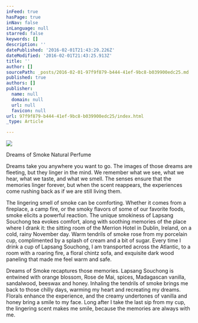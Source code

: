 ```yaml
---
inFeed: true
hasPage: true
inNav: false
inLanguage: null
starred: false
keywords: []
description: ''
datePublished: '2016-02-01T21:43:29.226Z'
dateModified: '2016-02-01T21:43:25.913Z'
title: ''
author: []
sourcePath: _posts/2016-02-01-97f9f879-b444-41ef-9bc8-b039900edc25.md
published: true
authors: []
publisher:
  name: null
  domain: null
  url: null
  favicon: null
url: 97f9f879-b444-41ef-9bc8-b039900edc25/index.html
_type: Article

---
```

![](https://the-grid-user-content.s3-us-west-2.amazonaws.com/f73d8616-23fb-4d7f-b1e8-d11747379735.jpg)

Dreams of Smoke Natural Perfume

Dreams take you anywhere you want to go. The images of those dreams are 
fleeting, but they linger in the mind. We remember what we see, what we 
hear, what we taste, and what we smell. The senses ensure that the 
memories linger forever, but when the scent reappears, the experiences 
come rushing back as if we are still living them.
  
The lingering smell of smoke can be comforting. Whether it comes from a 
fireplace, a camp fire, or the smoky flavors of some of our favorite 
foods, smoke elicits a powerful reaction. The unique smokiness of 
Lapsang Souchong tea evokes comfort, along with soothing memories of the
place where I drank it: the sitting room of the Merrion Hotel in 
Dublin, Ireland, on a cold, rainy November day. Warm tendrils of smoke 
rose from my porcelain cup, complimented by a splash of cream and a bit 
of sugar. Every time I drink a cup of Lapsang Souchong, I am transported
across the Atlantic, to a room with a roaring fire, a floral chintz 
sofa, and exquisite dark wood paneling that made me feel warm and safe.
  
Dreams of Smoke recaptures those memories. Lapsang Souchong is entwined 
with orange blossom, Rose de Mai, spices, Madagascan vanilla, 
sandalwood, beeswax and honey. Inhaling the tendrils of smoke brings me 
back to those chilly days, warming my heart and recreating my dreams. 
Florals enhance the experience, and the creamy undertones of vanilla and
honey bring a smile to my face. Long after I take the last sip from my 
cup, the lingering scent makes me smile, because the memories are always
with me.